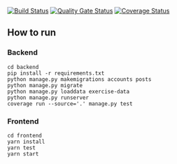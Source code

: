 [![Build Status](https://travis-ci.com/swsnu/swpp2021-team6.svg?branch=main)](https://travis-ci.com/swsnu/swpp2021-team6)
[![Quality Gate Status](https://sonarcloud.io/api/project_badges/measure?project=swsnu_swpp2021-team6&metric=alert_status)](https://sonarcloud.io/dashboard?id=swsnu_swpp2021-team6)
[![Coverage Status](https://coveralls.io/repos/github/swsnu/swpp2021-team6/badge.svg?branch=main&sanitizer=True)](https://coveralls.io/github/swsnu/swpp2021-team6?branch=main)

## How to run

### Backend

```
cd backend
pip install -r requirements.txt
python manage.py makemigrations accounts posts
python manage.py migrate
python manage.py loaddata exercise-data
python manage.py runserver
coverage run --source='.' manage.py test

```

### Frontend

```
cd frontend
yarn install
yarn test
yarn start
```
